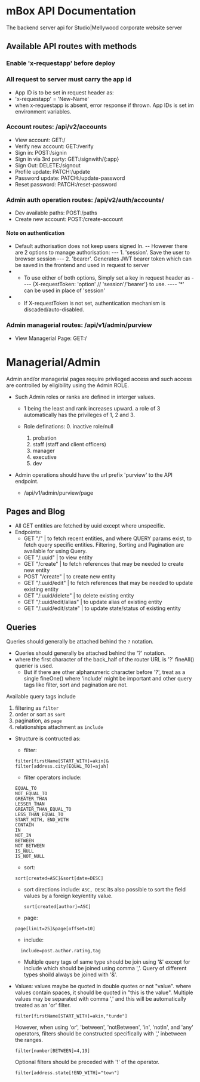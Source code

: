 # mBox API Documentation

The backend server api for Studio|Mellywood corporate website server

## Available API routes with methods

### Enable 'x-requestapp' before deploy

### All request to server must carry the app id

- App ID is to be set in request header as:
- 'x-requestapp' = 'New-Name'
- when x-requestapp is absent, error response if thrown. App IDs is set im environment variables.

### Account routes: /api/v2/accounts

- View account: GET:/
- Verify new account: GET:/verify
- Sign in: POST:/signin
- Sign in via 3rd party: GET:/signwith/{:app}
- Sign Out: DELETE:/signout
- Profile update: PATCH:/update
- Password update: PATCH:/update-password
- Reset password: PATCH:/reset-password

### Admin auth operation routes: /api/v2/auth/accounts/

- Dev available paths: POST:/paths
- Create new account: POST:/create-account

#### Note on authentication

- Default authorisation does not keep users signed In.
  -- However there are 2 options to manage authorisation:
  --- 1. 'session'. Save the user to browser session
  --- 2. 'bearer'. Generates JWT bearer token which can be saved in the frontend and used in request to server
- - To use either of both options, Simply set a key in request header as
    ---- {X-requestToken: 'option' // 'session'/'bearer'} to use.
    ---- '\*' can be used in place of 'session'
- - If X-requestToken is not set, authentication mechanism is discaded/auto-disabled.

### Admin managerial routes: /api/v1/admin/purview

- View Managerial Page: GET:/

# Managerial/Admin

Admin and/or managerial pages require privileged access and such access are controlled by eligibility using the Admin ROLE.

- Such Admin roles or ranks are defined in interger values.

  - 1 being the least and rank increases upward.
    a role of 3 automatically has the privileges of 1, 2 and 3.
  - Role definations: 0. inactive role/null

    1. probation
    2. staff (staff and client officers)
    3. manager
    4. executive
    5. dev

- Admin operations should have the url prefix 'purview' to the API endpoint.
  - /api/v1/admin/purview/page

## Pages and Blog

- All GET entities are fetched by uuid except where unspecific.
- Endpoints:
  - GET "/" | to fetch recent entities, and where QUERY params exist, to fetch query specific entities. Filtering, Sorting and Pagination are available for using Query.
  - GET "/:uuid" | to view entity
  - GET "/create" | to fetch references that may be needed to create new entity
  - POST "/create" | to create new entity
  - GET "/:uuid/edit" | to fetch references that may be needed to update existing entity
  - GET "/:uuid/delete" | to delete existing entity
  - GET "/:uuid/edit/alias" | to update alias of existing entity
  - GET "/:uuid/edit/state" | to update state/status of existing entity

## Queries

Queries should generally be attached behind the <code>?</code> notation.

- Queries should generally be attached behind the '?' notation.
- where the first character of the back_half of the router URL is '?' fineAll() querier is used.
  - But if there are other alphanumeric character before '?', treat as a single fineOne() where 'include' might be important and other query tags like filter, sort and pagination are not.

Available query tags include

1. filtering as <code>filter</code>
2. order or sort as <code>sort</code>
3. pagination, as <code>page</code>
4. relationships attachment as <code>include</code>

- Structure is contructed as:

  - filter:

  ```
  filter[firstName[START_WITH]=akin]&
  filter[address.city[EQUAL_TO]=ajah]
  ```

  - filter operators include:

  ```
  EQUAL_TO
  NOT_EQUAL_TO
  GREATER_THAN
  LESSER_THAN
  GREATER_THAN_EQUAL_TO
  LESS_THAN_EQUAL_TO
  START_WITH, END_WITH
  CONTAIN
  IN
  NOT_IN
  BETWEEN
  NOT_BETWEEN
  IS_NULL
  IS_NOT_NULL
  ```

  - sort:

  ```
  sort[created=ASC]&sort[date=DESC]
  ```

  - sort directions include:
    <code>ASC, DESC</code>
    its also possible to sort the field values by a foreign key/entity value.

    ```
    sort[created[author]=ASC]
    ```

  - page:

  ```
  page[limit=25]&page[offset=10]
  ```

  - include:

  ```
    include=post.author.rating,tag
  ```

  - Multiple query tags of same type should be join using '&' except for include which should be joined using comma ','. Query of different types shoild always be joined with '&'.

- Values:
  values maybe be quoted in double quotes or not "value". where values contain spaces, it should be quoted in "this is the value".
  Multiple values may be separated with comma ',' and this will be automatically treated as an 'or' filter.
  ```
  filter[firstName[START_WITH]=akin,"tunde"]
  ```
  However, when using 'or', 'between', 'notBetween', 'in', 'notIn', and 'any' operators, filters should be constructed specifically with ',' inbetween the ranges.
  ```
  filter[number[BETWEEN]=4,19]
  ```
  Optional filters should be preceded with '!' of the operator.
  ```
  filter[address.state[!END_WITH]="town"]
  ```
